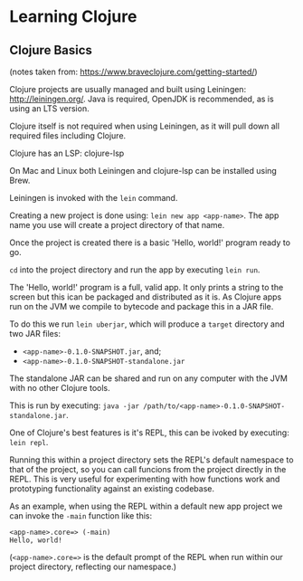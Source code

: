 # Learning Clojure

## Clojure Basics

(notes taken from: https://www.braveclojure.com/getting-started/)

Clojure projects are usually managed and built using Leiningen: http://leiningen.org/. Java is required, OpenJDK is recommended, as is using an LTS version.

Clojure itself is not required when using Leiningen, as it will pull down all required files including Clojure.

Clojure has an LSP: clojure-lsp

On Mac and Linux both Leiningen and clojure-lsp can be installed using Brew.

Leiningen is invoked with the `lein` command.

Creating a new project is done using: `lein new app <app-name>`. The app name you use will create a project directory of that name.

Once the project is created there is a basic 'Hello, world!' program ready to go.

`cd` into the project directory and run the app by executing `lein run`.

The 'Hello, world!' program is a full, valid app. It only prints a string to the screen but this ican be packaged and distributed as it is. As Clojure apps run on the JVM we compile to bytecode and package this in a JAR file.

To do this we run `lein uberjar`, which will produce a `target` directory and two JAR files:

- `<app-name>-0.1.0-SNAPSHOT.jar`, and;
- `<app-name>-0.1.0-SNAPSHOT-standalone.jar`

The standalone JAR can be shared and run on any computer with the JVM with no other Clojure tools.

This is run by executing: `java -jar /path/to/<app-name>-0.1.0-SNAPSHOT-standalone.jar`.

One of Clojure's best features is it's REPL, this can be ivoked by executing: `lein repl`.

Running this within a project directory sets the REPL's default namespace to that of the project, so you can call funcions from the project directly in the REPL. This is very useful for experimenting with how functions work and prototyping functionality against an existing codebase.

As an example, when using the REPL within a default new app project we can invoke the `-main` function like this:

```
<app-name>.core=> (-main)
Hello, world!
```

(`<app-name>.core=>` is the default prompt of the REPL when run within our project directory, reflecting our namespace.)